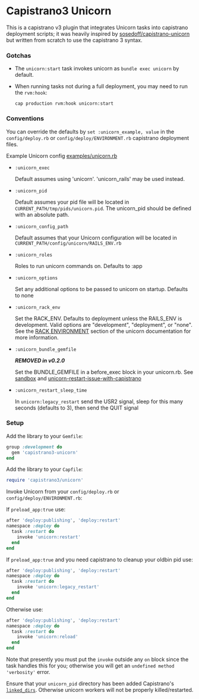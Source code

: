 # Capistrano3 Unicorn

This is a capistrano v3 plugin that integrates Unicorn tasks into capistrano deployment scripts; it was heavily inspired by [sosedoff/capistrano-unicorn](https://github.com/sosedoff/capistrano-unicorn) but written from scratch to use the capistrano 3 syntax.

### Gotchas

- The `unicorn:start` task invokes unicorn as `bundle exec unicorn` by default.

- When running tasks not during a full deployment, you may need to run the `rvm:hook`:

    `cap production rvm:hook unicorn:start`

### Conventions

You can override the defaults by `set :unicorn_example, value` in the `config/deploy.rb` or `config/deploy/ENVIRONMENT.rb` capistrano deployment files.

Example Unicorn config [examples/unicorn.rb](https://github.com/tablexi/capistrano3-unicorn/blob/master/examples/unicorn.rb)

- `:unicorn_exec`

    Default assumes using 'unicorn'. 'unicorn_rails' may be used instead.

- `:unicorn_pid`

    Default assumes your pid file will be located in `CURRENT_PATH/tmp/pids/unicorn.pid`. The unicorn_pid should be defined with an absolute path.

- `:unicorn_config_path`

    Default assumes that your Unicorn configuration will be located in `CURRENT_PATH/config/unicorn/RAILS_ENV.rb`

- `:unicorn_roles`

    Roles to run unicorn commands on. Defaults to :app

- `:unicorn_options`

    Set any additional options to be passed to unicorn on startup. Defaults to none

- `:unicorn_rack_env`

    Set the RACK_ENV. Defaults to deployment unless the RAILS_ENV is development. Valid options are "development", "deployment", or "none". See the [RACK ENVIRONMENT](http://unicorn.bogomips.org/unicorn_1.html) section of the unicorn documentation for more information.

- `:unicorn_bundle_gemfile`

    ***REMOVED in v0.2.0***

    Set the BUNDLE_GEMFILE in a before_exec block in your unicorn.rb. See [sandbox](http://unicorn.bogomips.org/Sandbox.html) and [unicorn-restart-issue-with-capistrano](https://stackoverflow.com/questions/8330577/unicorn-restart-issue-with-capistrano)

- `:unicorn_restart_sleep_time`

    In `unicorn:legacy_restart` send the USR2 signal, sleep for this many seconds (defaults to 3), then send the QUIT signal

### Setup

Add the library to your `Gemfile`:

```ruby
group :development do
  gem 'capistrano3-unicorn'
end
```

Add the library to your `Capfile`:

```ruby
require 'capistrano3/unicorn'
```

Invoke Unicorn from your `config/deploy.rb` or `config/deploy/ENVIRONMENT.rb`:

If `preload_app:true` use:

```ruby
after 'deploy:publishing', 'deploy:restart'
namespace :deploy do
  task :restart do
    invoke 'unicorn:restart'
  end
end
```

If `preload_app:true` and you need capistrano to cleanup your oldbin pid use:

```ruby
after 'deploy:publishing', 'deploy:restart'
namespace :deploy do
  task :restart do
    invoke 'unicorn:legacy_restart'
  end
end
```

Otherwise use:

```ruby
after 'deploy:publishing', 'deploy:restart'
namespace :deploy do
  task :restart do
    invoke 'unicorn:reload'
  end
end
```

Note that presently you must put the `invoke` outside any `on` block since the task handles this for you; otherwise you will get an `undefined method 'verbosity'` error.

Ensure that your `unicorn_pid` directory has been added Capistrano's [`linked_dirs`](http://capistranorb.com/documentation/getting-started/configuration/#variables). Otherwise unicorn workers will not be properly killed/restarted.
